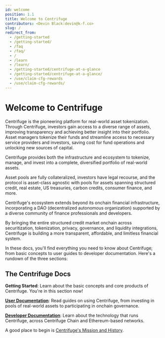 ```yaml
---
id: welcome
position: 1.1
title: Welcome to Centrifuge
contributors: <Devin Black:devin@k-f.co>
slug: /
redirect_from:
  - /getting-started
  - /getting-started/
  - /faq
  - /faq/
  - /
  - /learn
  - /learn/
  - /getting-started/centrifuge-at-a-glance
  - /getting-started/centrifuge-at-a-glance/
  - /use/claim-cfg-rewards
  - /use/claim-cfg-rewards/
---
```


# Welcome to Centrifuge

Centrifuge is the pioneering platform for real-world asset tokenization. Through Centrifuge, investors gain access to a diverse range of assets, improving transparency and achieving better insight into their portfolio. Asset managers tokenize their funds and streamline access to necessary service providers and investors, saving cost for fund operations and unlocking new sources of capital.

Centrifuge provides both the infrastructure and ecosystem to tokenize, manage, and invest into a complete, diversified portfolio of real-world assets.

Asset pools are fully collateralized, investors have legal recourse, and the protocol is asset-class agnostic with pools for assets spanning structured credit, real estate, US treasuries, carbon credits, consumer finance, and more.

Centrifuge's ecosystem extends beyond its onchain financial infrastructure, incorporating a DAO (decentralized autonomous organization) supported by a diverse community of finance professionals and developers.

By bringing the entire structured credit market onchain across securitization, tokenization, privacy, governance, and liquidity integrations, Centrifuge is building a more transparent, affordable, and limitless financial system.

In these docs, you'll find everything you need to know about Centrifuge; from basic concepts to user guides to developer documentation. Here's a rundown of the three sections:

## The Centrifuge Docs

**Getting Started**: Learn about the basic concepts and core products of Centrifuge. You're in this section now!

**[User Documentation](/user)**: Read guides on using Centrifuge, from investing in pools of real-world assets to participating in onchain governance.

**[Developer Documentation](/developer)**: Learn about the technology that runs Centrifuge, across Centrifuge Chain and Ethereum-based networks.

A good place to begin is [Centrifuge's Mission and History](/getting-started/introduction/mission-and-history).
